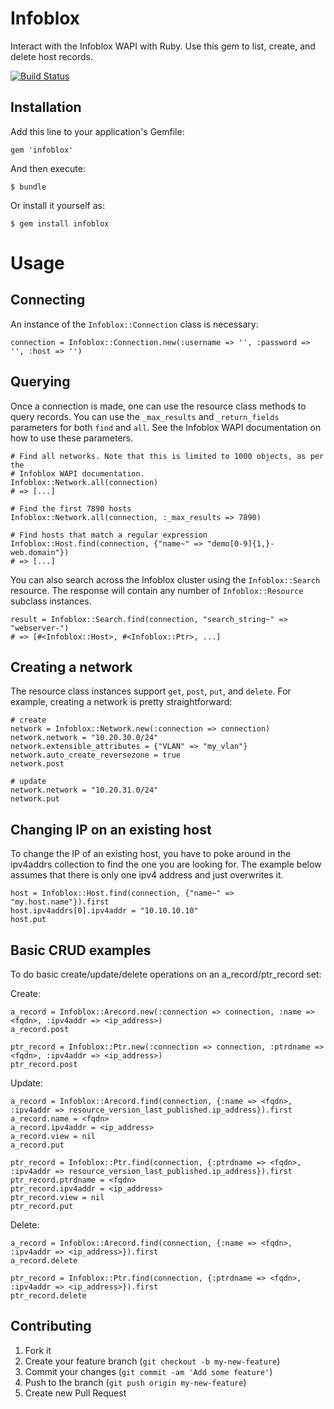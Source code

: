 # Infoblox

Interact with the Infoblox WAPI with Ruby.  Use this gem to list, create, and delete host records. 

[![Build Status](https://travis-ci.org/govdelivery/infoblox.svg?branch=master)](https://travis-ci.org/govdelivery/infoblox)
## Installation

Add this line to your application's Gemfile:

    gem 'infoblox'

And then execute:

    $ bundle

Or install it yourself as:

    $ gem install infoblox

# Usage

## Connecting
An instance of the `Infoblox::Connection` class is necessary:

    connection = Infoblox::Connection.new(:username => '', :password => '', :host => '')

## Querying
Once a connection is made, one can use the resource class methods to query records.  You can use the `_max_results` and `_return_fields` parameters for both `find` and `all`. See the Infoblox WAPI documentation on how to use these parameters. 

    # Find all networks. Note that this is limited to 1000 objects, as per the 
    # Infoblox WAPI documentation. 
    Infoblox::Network.all(connection)
    # => [...]
    
    # Find the first 7890 hosts
    Infoblox::Network.all(connection, :_max_results => 7890)
   
    # Find hosts that match a regular expression
    Infoblox::Host.find(connection, {"name~" => "demo[0-9]{1,}-web.domain"})
    # => [...]

You can also search across the Infoblox cluster using the `Infoblox::Search` resource. The response will contain any number of `Infoblox::Resource` subclass instances. 

    result = Infoblox::Search.find(connection, "search_string~" => "webserver-")
    # => [#<Infoblox::Host>, #<Infoblox::Ptr>, ...]
    
## Creating a network
The resource class instances support `get`, `post`, `put`, and `delete`.  For example, creating a network is pretty straightforward: 
 
    # create
    network = Infoblox::Network.new(:connection => connection)
    network.network = "10.20.30.0/24"
    network.extensible_attributes = {"VLAN" => "my_vlan"}
    network.auto_create_reversezone = true
    network.post

    # update
    network.network = "10.20.31.0/24"
    network.put

## Changing IP on an existing host
To change the IP of an existing host, you have to poke around in the ipv4addrs collection to find the one you are looking for.  The example below assumes that there is only one ipv4 address and just overwrites it. 

    host = Infoblox::Host.find(connection, {"name~" => "my.host.name"}).first
    host.ipv4addrs[0].ipv4addr = "10.10.10.10"
    host.put

## Basic CRUD examples

To do basic create/update/delete operations on an a_record/ptr_record set:

Create:

    a_record = Infoblox::Arecord.new(:connection => connection, :name => <fqdn>, :ipv4addr => <ip_address>)
    a_record.post
    
    ptr_record = Infoblox::Ptr.new(:connection => connection, :ptrdname => <fqdn>, :ipv4addr => <ip_address>)
    ptr_record.post

Update:

    a_record = Infoblox::Arecord.find(connection, {:name => <fqdn>, :ipv4addr => resource_version_last_published.ip_address}).first
    a_record.name = <fqdn>
    a_record.ipv4addr = <ip_address>
    a_record.view = nil
    a_record.put

    ptr_record = Infoblox::Ptr.find(connection, {:ptrdname => <fqdn>, :ipv4addr => resource_version_last_published.ip_address}).first
    ptr_record.ptrdname = <fqdn>
    ptr_record.ipv4addr = <ip_address>
    ptr_record.view = nil
    ptr_record.put

Delete:

    a_record = Infoblox::Arecord.find(connection, {:name => <fqdn>, :ipv4addr => <ip_address>}).first
    a_record.delete
    
    ptr_record = Infoblox::Ptr.find(connection, {:ptrdname => <fqdn>, :ipv4addr => <ip_address>}).first
    ptr_record.delete

## Contributing

1. Fork it
2. Create your feature branch (`git checkout -b my-new-feature`)
3. Commit your changes (`git commit -am 'Add some feature'`)
4. Push to the branch (`git push origin my-new-feature`)
5. Create new Pull Request
